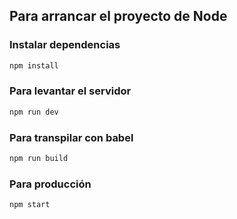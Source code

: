 ## Para arrancar el proyecto de Node

### Instalar dependencias
```bash
npm install
```
### Para levantar el servidor
```bash
npm run dev
```
### Para transpilar con babel
```bash
npm run build
```

### Para producción
```bash
npm start
```